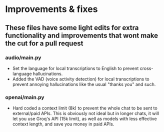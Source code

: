 # Improvements & fixes

## These files have some light edits for extra functionality and improvements that wont make the cut for a pull request

### audio/main.py

- Set the language for local transcriptions to English to prevent cross-language hallucinations.
- Added the VAD (voice activity detection) for local transcriptions to prevent annoying hallucinations like the usual "thanks you" and such.

### openai/main.py

- Hard coded a context limit (8k) to prevent the whole chat to be sent to external/paid APIs. This is obviously not ideal but in longer chats, it will let you use Groq's API (15k limit), as well as models with less effective context length, and save you money in paid APIs.

